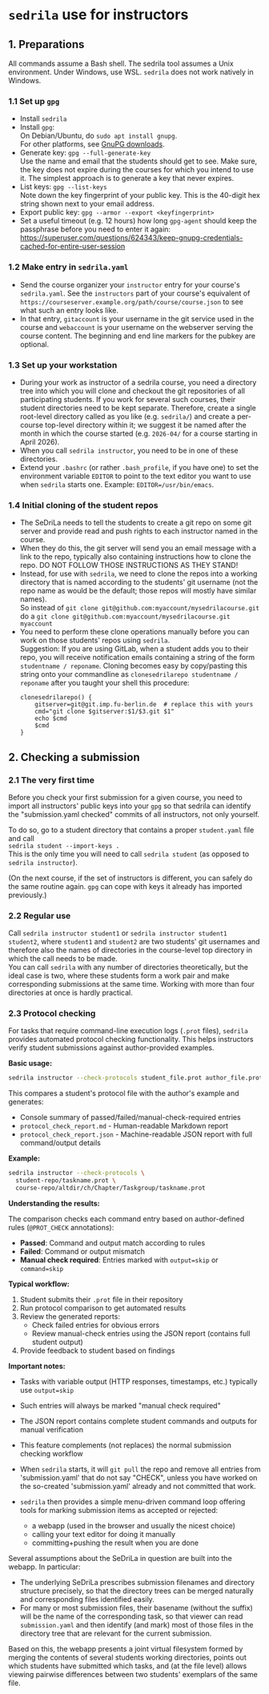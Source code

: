 # `sedrila` use for instructors

## 1. Preparations

All commands assume a Bash shell.
The sedrila tool assumes a Unix environment.
Under Windows, use WSL. `sedrila` does not work natively in Windows.

### 1.1 Set up `gpg`

- Install `sedrila`
- Install `gpg`:  
  On Debian/Ubuntu, do `sudo apt install gnupg`.  
  For other platforms, see [GnuPG downloads](https://gnupg.org/download/index.html).
- Generate key: `gpg --full-generate-key`  
  Use the name and email that the students should get to see.
  Make sure, the key does not expire during the courses for which you intend to use it.
  The simplest approach is to generate a key that never expires.
- List keys: `gpg --list-keys`    
  Note down the key fingerprint of your public key.
  This is the 40-digit hex string shown next to your email address. 
- Export public key:  `gpg --armor --export <keyfingerprint>`  
- Set a useful timeout (e.g. 12 hours) how long `gpg-agent` should keep the passphrase before
  you need to enter it again:  
  https://superuser.com/questions/624343/keep-gnupg-credentials-cached-for-entire-user-session


### 1.2 Make entry in `sedrila.yaml`

- Send the course organizer your `instructor` entry for your course's `sedrila.yaml`.
  See the `instructors` part of your course's equivalent of
  `https://courseserver.example.org/path/course/course.json`
  to see what such an entry looks like.
- In that entry, `gitaccount` is your username in the git service used in the course
  and `webaccount` is your username on the webserver serving the course content.
  The beginning and end line markers for the pubkey are optional.


### 1.3 Set up your workstation

- During your work as instructor of a sedrila course, 
  you need a directory tree into which you will clone and checkout the git repositories
  of all participating students.
  If you work for several such courses, their student directories need to be kept separate.
  Therefore, create a single root-level directory called as you like (e.g. `sedrila/`)
  and create a per-course top-level directory within it; we suggest it be named after the month in which the
  course started (e.g. `2026-04/` for a course starting in April 2026).
- When you call `sedrila instructor`, you need to be in one of these directories.
- Extend your `.bashrc` (or rather `.bash_profile`, if you have one) to set the
  environment variable `EDITOR` to point to the text editor you want to use when 
  `sedrila` starts one. Example: `EDITOR=/usr/bin/emacs`.


### 1.4 Initial cloning of the student repos

- The SeDriLa needs to tell the students to create a git repo on some git server
  and provide read and push rights to each instructor named in the course.
- When they do this, the git server will send you an email message with a link to the repo,
  typically also containing instructions how to clone the repo.
  DO NOT FOLLOW THOSE INSTRUCTIONS AS THEY STAND!
- Instead, for use with `sedrila`, we need to clone the repos into a working directory that is
  named according to the students' git username (not the repo name as would be the default;
  those repos will mostly have similar names).  
  So instead of `git clone git@github.com:myaccount/mysedrilacourse.git`  
  do a `git clone git@github.com:myaccount/mysedrilacourse.git myaccount`
- You need to perform these clone operations manually before you can work on those students' repos
  using `sedrila`.  
  Suggestion: If you are using GitLab, when a student adds you to their repo,
  you will receive notification emails containing a string of the form
  `studentname / reponame`.
  Cloning becomes easy by copy/pasting this string onto your commandline as
  `clonesedrilarepo studentname / reponame`
  after you taught your shell this procedure:
  ```
  clonesedrilarepo() {
      gitserver=git@git.imp.fu-berlin.de  # replace this with yours
      cmd="git clone $gitserver:$1/$3.git $1"
      echo $cmd
      $cmd
  }
  ```


## 2. Checking a submission  

### 2.1 The very first time

Before you check your first submission for a given course, you need to import all
instructors' public keys into your `gpg` so that sedrila can identify the 
"submission.yaml checked" commits of all instructors, not only yourself.

To do so, go to a student directory that contains a proper `student.yaml` file
and call  
`sedrila student --import-keys .`  
This is the only time you will need to call `sedrila student` (as opposed to `sedrila instructor`).

(On the next course, if the set of instructors is different, you can safely do the same routine again.
`gpg` can cope with keys it already has imported previously.)

### 2.2 Regular use

Call `sedrila instructor student1` or  `sedrila instructor student1 student2`,
where `student1` and `student2` are two students' git usernames
and therefore also the names of directories in the course-level top directory
in which the call needs to be made.  
You can call `sedrila` with any number of directories theoretically,
but the ideal case is two, where these students form a work pair and make
corresponding submissions at the same time.
Working with more than four directories at once is hardly practical.

### 2.3 Protocol checking

For tasks that require command-line execution logs (`.prot` files), `sedrila` provides automated 
protocol checking functionality. This helps instructors verify student submissions against 
author-provided examples.

**Basic usage:**
```bash
sedrila instructor --check-protocols student_file.prot author_file.prot
```

This compares a student's protocol file with the author's example and generates:
- Console summary of passed/failed/manual-check-required entries
- `protocol_check_report.md` - Human-readable Markdown report
- `protocol_check_report.json` - Machine-readable JSON report with full command/output details

**Example:**
```bash
sedrila instructor --check-protocols \
  student-repo/taskname.prot \
  course-repo/altdir/ch/Chapter/Taskgroup/taskname.prot
```

**Understanding the results:**

The comparison checks each command entry based on author-defined rules (`@PROT_CHECK` annotations):
- **Passed**: Command and output match according to rules
- **Failed**: Command or output mismatch
- **Manual check required**: Entries marked with `output=skip` or `command=skip`

**Typical workflow:**

1. Student submits their `.prot` file in their repository
2. Run protocol comparison to get automated results
3. Review the generated reports:
   - Check failed entries for obvious errors
   - Review manual-check entries using the JSON report (contains full student output)
4. Provide feedback to student based on findings

**Important notes:**
- Tasks with variable output (HTTP responses, timestamps, etc.) typically use `output=skip`
- Such entries will always be marked "manual check required" 
- The JSON report contains complete student commands and outputs for manual verification
- This feature complements (not replaces) the normal submission checking workflow

- When `sedrila` starts, it will `git pull` the repo and remove all entries from 'submission.yaml'
  that do not say "CHECK", unless you have worked on the so-created 'submission.yaml' already
  and not committed that work.
- `sedrila` then provides a simple menu-driven command loop offering tools for
  marking submission items as accepted or rejected: 
    - a webapp (used in the browser and usually the nicest choice)
    - calling your text editor for doing it manually
    - committing+pushing the result when you are done

Several assumptions about the SeDriLa in question are built into the webapp. In particular:

- The underlying SeDriLa prescribes submission filenames and directory structure precisely, 
  so that the directory trees can be merged naturally and corresponding files identified easily.
- For many or most submission files, their basename (without the suffix) will be the name of the
  corresponding task, so that viewer can read `submission.yaml` and then identify (and mark)
  most of those files in the directory tree that are relevant for the current submission.

Based on this, the webapp presents a joint virtual filesystem formed by merging the contents
of several students working directories, points out which students have submitted which tasks,
and (at the file level) allows viewing pairwise differences between two students' exemplars
of the same file.
